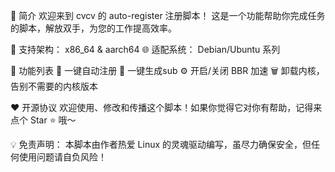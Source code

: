 🌟 简介
欢迎来到 cvcv 的 auto-register 注册脚本！
这是一个功能帮助你完成任务的脚本，解放双手，为您的工作提高效率。

📢 支持架构： x86_64 & aarch64
🌐 适配系统： Debian/Ubuntu 系列

🌟 功能列表
👑 一键自动注册
🍰 一键生成sub
⚙️ 开启/关闭 BBR 加速
🗑️ 卸载内核，告别不需要的内核版本


❤️ 开源协议
欢迎使用、修改和传播这个脚本！如果你觉得它对你有帮助，记得来点个 Star ⭐ 哦～

💡 免责声明： 本脚本由作者热爱 Linux 的灵魂驱动编写，虽尽力确保安全，但任何使用问题请自负风险！
